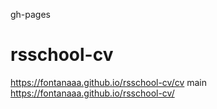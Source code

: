 gh-pages
# rsschool-cv


https://fontanaaa.github.io/rsschool-cv/cv
main
https://fontanaaa.github.io/rsschool-cv/
